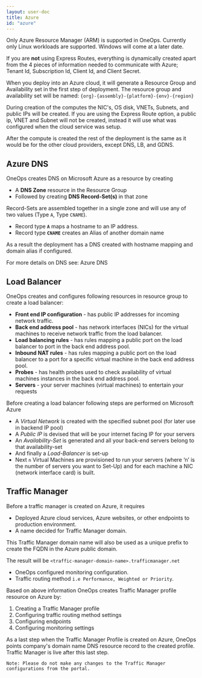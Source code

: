 ```yaml
---
layout: user-doc
title: Azure
id: "azure"
---
```


Only Azure Resource Manager (ARM) is supported in OneOps. Currently only Linux workloads are supported. Windows will come at a later date.  
 

If you are **not** using Express Routes, everything is dynamically created apart from the 4 pieces of information needed to communicate with Azure; Tenant Id, Subscription Id, Client Id, and Client Secret.  


When you deploy into an Azure cloud, it will generate a Resource Group and Availability set in the first step of deployment. The resource group and availability set will be named: `{org}-{assembly}-{platform}-{env}-{region}`  


During creation of the computes the NIC's, OS disk, VNETs, Subnets, and public IPs will be created. If you are using the Express Route option, a public ip, VNET and Subnet will not be created, instead it will use what was configured when the cloud service was setup.  


After the compute is created the rest of the deployment is the same as it would be for the other cloud providers, except DNS, LB, and GDNS.  
 
## Azure DNS
 
OneOps creates DNS on Microsoft Azure as a resource by creating


* A **DNS Zone** resource in the Resource Group
* Followed by creating **DNS Record-Set(s)** in that zone

Record-Sets are assembled together in a single zone and will use any of two values (Type `A`,  Type `CNAME`).


* Record type **`A`** maps a hostname to an IP address.
* Record type **`CNAME`** creates an Alias of another domain name 

As a result the deployment has a DNS created with hostname mapping and domain alias if configured.

For more details on DNS see: <a onclick="javascript:loadContent('/documentation/user/how-to/add-cname-azure.html');">Azure DNS</a>  
 
## Load Balancer
 
OneOps creates and configures following resources in resource group to create a load balancer:


* **Front end IP configuration** - has public IP addresses for incoming network traffic.
* **Back end address pool** - has network interfaces (NICs) for the virtual machines to receive network traffic from the load balancer.
* **Load balancing rules** - has rules mapping a public port on the load balancer to port in the back end address pool. 
* **Inbound NAT rules** - has rules mapping a public port on the load balancer to a port for a specific virtual machine in the back end address pool.
* **Probes** - has health probes used to check availability of virtual machines instances in the back end address pool.
* **Servers** - your server machines (virtual machines) to entertain your requests

Before creating a load balancer following steps are performed on Microsoft Azure


* A *Virtual Network* is created with the specified subnet pool (for later use in backend IP pool) 
* A *Public IP* is devised that will be your internet facing IP for your servers
* An *Availability-Set* is generated and all your back-end servers belong to that availability-set
* And finally a *Load-Balancer* is set-up
* Next `n` Virtual Machines are provisioned to run your servers (where ‘n’ is the number of servers you want to Set-Up) and for each machine a NIC (network interface card) is built.
 
## Traffic Manager

Before a traffic manager is created on Azure, it requires 


* Deployed Azure cloud services, Azure websites, or other endpoints to production environment.
* A name decided for Traffic Manager domain.

This Traffic Manager domain name will also be used as a unique prefix to create the FQDN in the Azure public domain.

The result will be `<traffic-manager-domain-name>.trafficmanager.net`


* OneOps configured monitoring configuration.
* Traffic routing method `i.e Performance, Weighted or Priority`.

Based on above information OneOps creates Traffic Manager profile resource on Azure by:


1. Creating a Traffic Manager profile
2. Configuring traffic routing method settings
3. Configuring endpoints
4. Configuring monitoring settings

As a last step when the Traffic Manager Profile is created on Azure, OneOps points company's domain name DNS resource record to the created profile. Traffic Manager is live after this last step. 

`Note: Please do not make any changes to the Traffic Manager configurations from the portal.`
